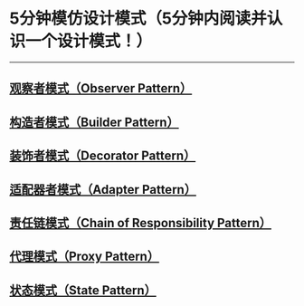 
# 5分钟模仿设计模式（5分钟内阅读并认识一个设计模式！）
-------
## [观察者模式（Observer Pattern）](./readme/ObserverPattern.md)
## [构造者模式（Builder Pattern）](./readme/BuilderPattern.md)
## [装饰者模式（Decorator Pattern）](./readme/DecoratorPattern.md)
## [适配器者模式（Adapter Pattern）](./readme/AdapterPattern.md)
## [责任链模式（Chain of Responsibility Pattern）](./readme/ChainOfResponsibilityPattern.md)
## [代理模式（Proxy Pattern）](./readme/ProxyPattern.md)
## [状态模式（State Pattern）](./readme/StatePattern.md)
